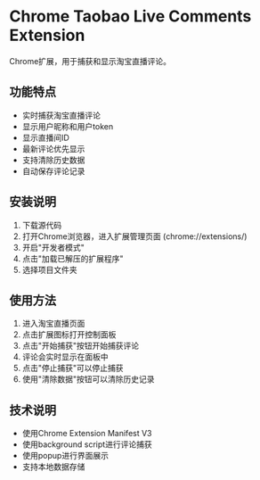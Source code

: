 # Chrome Taobao Live Comments Extension

Chrome扩展，用于捕获和显示淘宝直播评论。

## 功能特点

- 实时捕获淘宝直播评论
- 显示用户昵称和用户token
- 显示直播间ID
- 最新评论优先显示
- 支持清除历史数据
- 自动保存评论记录

## 安装说明

1. 下载源代码
2. 打开Chrome浏览器，进入扩展管理页面 (chrome://extensions/)
3. 开启"开发者模式"
4. 点击"加载已解压的扩展程序"
5. 选择项目文件夹

## 使用方法

1. 进入淘宝直播页面
2. 点击扩展图标打开控制面板
3. 点击"开始捕获"按钮开始捕获评论
4. 评论会实时显示在面板中
5. 点击"停止捕获"可以停止捕获
6. 使用"清除数据"按钮可以清除历史记录

## 技术说明

- 使用Chrome Extension Manifest V3
- 使用background script进行评论捕获
- 使用popup进行界面展示
- 支持本地数据存储
